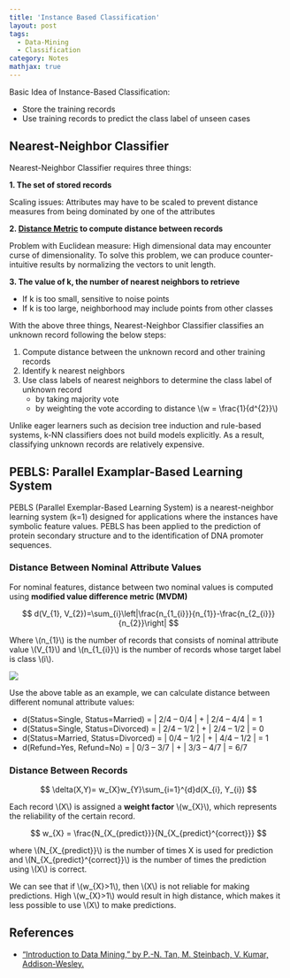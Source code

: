 ```yaml
---
title: 'Instance Based Classification'
layout: post
tags:
  - Data-Mining
  - Classification
category: Notes
mathjax: true
---
```


Basic Idea of Instance-Based Classification:

- Store the training records 
- Use training records to predict the class label of unseen cases

<!--more-->

## Nearest-Neighbor Classifier

Nearest-Neighbor Classifier requires three things:

**1. The set of stored records**
	
Scaling issues: Attributes may have to be scaled to prevent distance measures from being dominated by one of the attributes

**2. [Distance Metric](../../../2017/03/19/Data-Science-data-exploration#distance-metrics) to compute distance between records**

Problem with Euclidean measure: High dimensional data may encounter curse of dimensionality.   To solve this problem, we can produce counter-intuitive results by normalizing the vectors to unit length.


**3. The value of k, the number of nearest neighbors to retrieve**

- If k is too small, sensitive to noise points
- If k is too large, neighborhood may include points from other classes


With the above three things, Nearest-Neighbor Classifier classifies an unknown record following the below steps:

1. Compute distance between the unknown record and other training records
2. Identify k nearest neighbors 
3. Use class labels of nearest neighbors to determine the class label of unknown record
    * by taking majority vote
    * by weighting the vote according to distance \\(w = \frac{1}{d^{2}}\\)

Unlike eager learners such as decision tree induction and rule-based systems, k-NN classifiers does not build models explicitly.   As a result, classifying unknown records are relatively expensive.


## PEBLS: Parallel Examplar-Based Learning System

PEBLS (Parallel Exemplar-Based Learning System) is a nearest-neighbor learning system (k=1) designed for applications where the instances have symbolic feature values.  PEBLS has been applied to the prediction of protein secondary structure and to the identification of DNA promoter sequences. 

### Distance Between Nominal Attribute Values

For nominal features, distance between two nominal values is computed using **modified value difference metric (MVDM)**

$$
d(V_{1}, V_{2})=\sum_{i}\left|\frac{n_{1_{i}}}{n_{1}}-\frac{n_{2_{i}}}{n_{2}}\right|
$$

Where \\(n_{1}\\) is the number of records that consists of nominal attribute value \\(V_{1}\\) and \\(n_{1_{i}}\\) is the number of records whose target label is class \\(i\\).

![](https://i.imgur.com/ZVg4zBC.png)

Use the above table as an example, we can calculate distance between different nomunal attribute values:

- d(Status=Single, Status=Married) =  \| 2/4 – 0/4 \| + \| 2/4 – 4/4 \| =  1
- d(Status=Single, Status=Divorced) =  \| 2/4 – 1/2 \| + \| 2/4 – 1/2 \| =  0
- d(Status=Married, Status=Divorced) =  \| 0/4 – 1/2 \| + \| 4/4 – 1/2 \| =  1
- d(Refund=Yes, Refund=No) = \| 0/3 – 3/7 \| + \| 3/3 – 4/7 \| = 6/7

### Distance Between Records

$$
\delta(X,Y)= w_{X}w_{Y}\sum_{i=1}^{d}d(X_{i}, Y_{i})
$$

Each record \\(X\\) is assigned a **weight factor** \\(w_{X}\\), which represents the reliability of the certain record.

$$
w_{X} = \frac{N_{X_{predict}}}{N_{X_{predict}^{correct}}}
$$

where \\(N_{X_{predict}}\\) is the number of times X is used for prediction and \\(N_{X_{predict}^{correct}}\\) is the number of times the prediction using \\(X\\) is correct.

We can see that if \\(w_{X}>1\\), then \\(X\\) is not reliable for making predictions.   High \\(w_{X}>1\\) would result in high distance, which makes it less possible to use \\(X\\) to make predictions.


## References
- [“Introduction to Data Mining,” by P.-N. Tan, M. Steinbach, V. Kumar, Addison-Wesley.](http://www-users.cs.umn.edu/~kumar/dmbook/index.php)